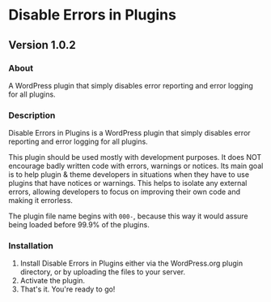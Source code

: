 Disable Errors in Plugins
=========================

## Version 1.0.2

### About

A WordPress plugin that simply disables error reporting and error logging for all plugins.

### Description

Disable Errors in Plugins is a WordPress plugin that simply disables error reporting and error logging for all plugins.

This plugin should be used mostly with development purposes. It does NOT encourage badly written code with errors, warnings or notices. Its main goal is to help plugin & theme developers in situations when they have to use plugins that have notices or warnings. This helps to isolate any external errors, allowing developers to focus on improving their own code and making it errorless.

The plugin file name begins with `000-`, because this way it would assure being loaded before 99.9% of the plugins.

### Installation

1. Install Disable Errors in Plugins either via the WordPress.org plugin directory, or by uploading the files to your server.
1. Activate the plugin.
1. That's it. You're ready to go!
